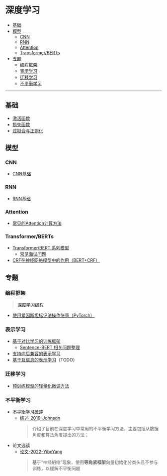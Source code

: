 深度学习
===
<!--info
toc_id: dl
-->

<!-- TOC -->
- [基础](#基础)
- [模型](#模型)
    - [CNN](#cnn)
    - [RNN](#rnn)
    - [Attention](#attention)
    - [Transformer/BERTs](#transformerberts)
- [专题](#专题)
    - [编程框架](#编程框架)
    - [表示学习](#表示学习)
    - [迁移学习](#迁移学习)
    - [不平衡学习](#不平衡学习)
<!-- TOC -->

---

## 基础
- [激活函数](./_archives/2022/05/激活函数.md)
- [损失函数](./_archives/2022/05/损失函数.md)
- [过拟合与正则化](./_archives/2022/05/过拟合与正则化.md)


## 模型

### CNN
- [CNN基础](./_archives/2022/05/CNN.md)

### RNN
- [RNN基础](./_archives/2022/05/RNN.md)

### Attention
- [常见的Attention计算方法](./_archives/2022/05/Attention.md)

### Transformer/BERTs
- [Transformer/BERT 系列模型](./_archives/2022/05/Transformers.md)
    - [常见面试问题](./_archives/2022/05/Transformer常见面试问题.md)
- [CRF在神经网络模型中的作用（BERT+CRF）](./_archives/2022/05/CRF在神经网络模型中的作用.md)


## 专题

### 编程框架
> [深度学习编程](./_archives/2022/07/深度学习编程.md)

- [使用爱因斯坦标记法操作张量（PyTorch）](./_archives/2022/05/使用爱因斯坦标记法操作张量.md)

### 表示学习
- [基于对比学习的训练框架](./_archives/2022/05/基于对比学习的表示学习训练框架.md)
    - [Sentence-BERT 相关问题整理](./_archives/2022/05/Sentence-BERT论文笔记.md)
- [支持向后兼容的表示学习](./_archives/2022/05/向后兼容的表示学习.md)
- [基于互信息的表示学习](./_archives/2022/05/基于互信息的表示学习.md)（TODO）

### 迁移学习
- [预训练模型的轻量化微调方法](./_archives/2022/05/预训练模型轻量化微调.md)

### 不平衡学习
- [不平衡学习概述](./_archives/2022/05/不平衡学习概述.md)
    - [综述-2019-Johnson](./_archives/2022/05/综述-2019-Johnson.md)
        > 介绍了目前在深度学习中常用的不平衡学习方法，主要包括从数据角度和算法角度提出的方法；
- 论文选读
    - [论文-2022-YiboYang](./_archives/2022/05/论文-2022-YiboYang.md)
        > 基于“神经坍缩”现象，使用**等角紧框架**向量初始化分类头且不参与训练，以缓解不平衡问题
